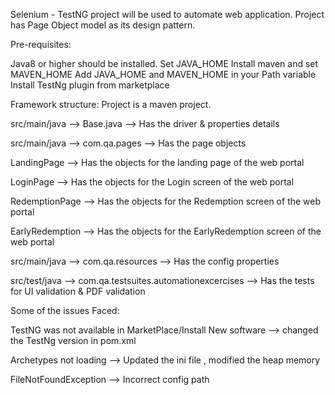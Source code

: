 Selenium - TestNG project will be used to automate web application. Project has Page Object model as its design pattern.

Pre-requisites:

Java8 or higher should be installed.
Set JAVA_HOME
Install maven and set MAVEN_HOME
Add JAVA_HOME and MAVEN_HOME in your Path variable
Install TestNg plugin from marketplace

Framework structure:
Project is a maven project.

src/main/java	   --> Base.java  --> Has the driver & properties details

src/main/java      --> com.qa.pages --> Has the page objects

LandingPage        --> Has the objects for the landing page of the web portal

LoginPage          --> Has the objects for the Login screen of the web portal

RedemptionPage     --> Has the objects for the Redemption screen of the web portal

EarlyRedemption    --> Has the objects for the EarlyRedemption screen of the web portal

src/main/java      --> com.qa.resources --> Has the config properties

src/test/java      --> com.qa.testsuites.automationexcercises --> Has the tests for UI validation & PDF validation


Some of the issues Faced:

TestNG was not available in MarketPlace/Install New software --> changed the TestNg version in pom.xml 

Archetypes not loading --> Updated the ini file , modified the heap memory

FileNotFoundException --> Incorrect config path


